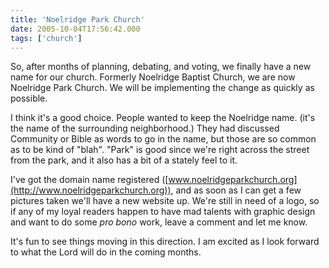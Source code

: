 ```yaml
---
title: 'Noelridge Park Church'
date: 2005-10-04T17:56:42.000
tags: ['church']
---
```


So, after months of planning, debating, and voting, we finally have a new name for our church. Formerly Noelridge Baptist Church, we are now Noelridge Park Church. We will be implementing the change as quickly as possible.

I think it's a good choice. People wanted to keep the Noelridge name. (it's the name of the surrounding neighborhood.) They had discussed Community or Bible as words to go in the name, but those are so common as to be kind of "blah". "Park" is good since we're right across the street from the park, and it also has a bit of a stately feel to it.

I've got the domain name registered ([www.noelridgeparkchurch.org](http://www.noelridgeparkchurch.org)), and as soon as I can get a few pictures taken we'll have a new website up. We're still in need of a logo, so if any of my loyal readers happen to have mad talents with graphic design and want to do some _pro bono_ work, leave a comment and let me know.

It's fun to see things moving in this direction. I am excited as I look forward to what the Lord will do in the coming months.
